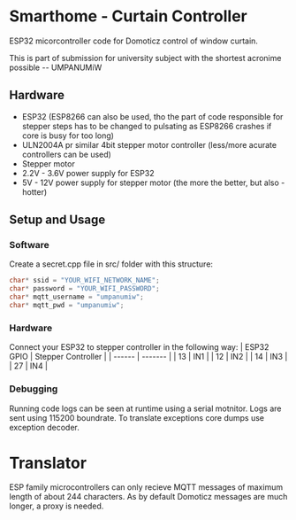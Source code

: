 # Smarthome - Curtain Controller
ESP32 micorcontroller code for Domoticz control of window curtain.

This is part of submission for university subject with the shortest acronime possible -- UMPANUMiW

## Hardware 
* ESP32 (ESP8266 can also be used, tho the part of code responsible for stepper steps has to be changed to pulsating as ESP8266 crashes if core is busy for too long)
* ULN2004A pr similar 4bit stepper motor controller (less/more acurate controllers can be used)
* Stepper motor
* 2.2V - 3.6V power supply for ESP32
* 5V - 12V power supply for stepper motor (the more the better, but also - hotter)

## Setup and Usage
### Software
Create a secret.cpp file in src/ folder with this structure:
```cpp
char* ssid = "YOUR_WIFI_NETWORK_NAME";
char* password = "YOUR_WIFI_PASSWORD";
char* mqtt_username = "umpanumiw";
char* mqtt_pwd = "umpanumiw";
```

### Hardware
Connect your ESP32 to stepper controller in the following way:
| ESP32 GPIO    | Stepper Controller |
| ------ | ------- |
| 13    | IN1 |
| 12    | IN2 |
| 14    | IN3 |
| 27    | IN4 |

### Debugging
Running code logs can be seen at runtime using a serial motnitor. Logs are sent using 115200 boundrate. To translate exceptions core dumps use exception decoder.

# Translator
ESP family microcontrollers can only recieve MQTT messages of maximum length of about 244 characters. As by default Domoticz messages are much longer, a proxy is needed.

